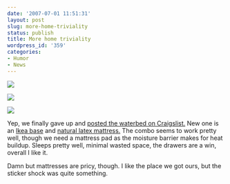 ```yaml
---
date: '2007-07-01 11:51:31'
layout: post
slug: more-home-triviality
status: publish
title: More home triviality
wordpress_id: '359'
categories:
- Humor
- News
---
```



![](http://www.phfactor.net/wp-pics/P1000812.JPG)

![](http://www.phfactor.net/wp-pics/P1000813.JPG)

![](http://www.phfactor.net/wp-pics/P1000814.JPG)


Yep, we finally gave up and [posted the waterbed on Craigslist.](http://sandiego.craigslist.org/fur/363969642.html) New one is an [Ikea base](http://www.ikea.com/us/en/catalog/products/80121338) and [natural latex mattress.](http://www.davisworld.com/ItemDisplay.asp?strRowID=349) The combo seems to work pretty well, though we need a mattress pad as the moisture barrier makes for heat buildup. Sleeps pretty well, minimal wasted space, the drawers are a win, overall I like it.

Damn but mattresses are pricy, though. I like the place we got ours, but the sticker shock was quite something.
